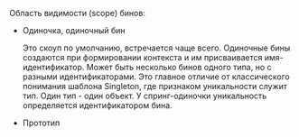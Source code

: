 Область видимости (scope) бинов:

* Одиночка, одиночный бин

  Это скоуп по умолчанию, встречается чаще всего. Одиночные бины создаются при формировании контекста и им присваивается имя-идентификатор. Может быть несколько бинов одного типа, но с разными идентификаторами. Это главное отличие от классического понимания шаблона Singleton, где признаком уникальности служит тип. Один тип - один объект. У спринг-одиночки уникальность определяется идентификатором бина.

* Прототип